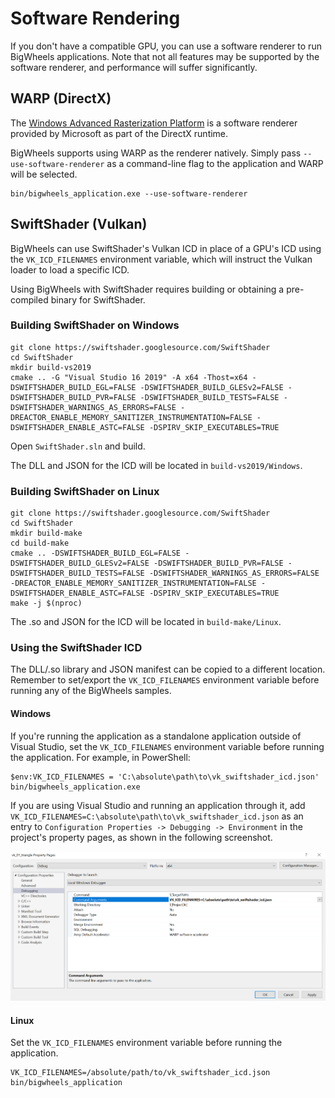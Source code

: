 # Software Rendering

If you don't have a compatible GPU, you can use a software renderer to run BigWheels applications. Note that not all features may be supported by the software renderer, and performance will suffer significantly.

## WARP (DirectX)
The [Windows Advanced Rasterization Platform](https://learn.microsoft.com/en-us/windows/win32/direct3darticles/directx-warp) is a software renderer provided by Microsoft as part of the DirectX runtime.

BigWheels supports using WARP as the renderer natively. Simply pass `--use-software-renderer` as a command-line flag to the application and WARP will be selected.

```
bin/bigwheels_application.exe --use-software-renderer
```

## SwiftShader (Vulkan)
BigWheels can use SwiftShader's Vulkan ICD in place of a GPU's ICD using the `VK_ICD_FILENAMES` environment variable, which will instruct the Vulkan loader to load a specific ICD.

Using BigWheels with SwiftShader requires building or obtaining a pre-compiled binary for SwiftShader.

### Building SwiftShader on Windows
```
git clone https://swiftshader.googlesource.com/SwiftShader
cd SwiftShader
mkdir build-vs2019
cmake .. -G "Visual Studio 16 2019" -A x64 -Thost=x64 -DSWIFTSHADER_BUILD_EGL=FALSE -DSWIFTSHADER_BUILD_GLESv2=FALSE -DSWIFTSHADER_BUILD_PVR=FALSE -DSWIFTSHADER_BUILD_TESTS=FALSE -DSWIFTSHADER_WARNINGS_AS_ERRORS=FALSE -DREACTOR_ENABLE_MEMORY_SANITIZER_INSTRUMENTATION=FALSE -DSWIFTSHADER_ENABLE_ASTC=FALSE -DSPIRV_SKIP_EXECUTABLES=TRUE
```
Open `SwiftShader.sln` and build.

The DLL and JSON for the ICD will be located in `build-vs2019/Windows`.

### Building SwiftShader on Linux
```
git clone https://swiftshader.googlesource.com/SwiftShader
cd SwiftShader
mkdir build-make
cd build-make
cmake .. -DSWIFTSHADER_BUILD_EGL=FALSE -DSWIFTSHADER_BUILD_GLESv2=FALSE -DSWIFTSHADER_BUILD_PVR=FALSE -DSWIFTSHADER_BUILD_TESTS=FALSE -DSWIFTSHADER_WARNINGS_AS_ERRORS=FALSE -DREACTOR_ENABLE_MEMORY_SANITIZER_INSTRUMENTATION=FALSE -DSWIFTSHADER_ENABLE_ASTC=FALSE -DSPIRV_SKIP_EXECUTABLES=TRUE
make -j $(nproc)
```
The .so and JSON for the ICD will be located in `build-make/Linux`.

### Using the SwiftShader ICD
The DLL/.so library and JSON manifest can be copied to a different location. Remember to set/export the `VK_ICD_FILENAMES` environment variable before running any of the BigWheels samples.

#### Windows
If you're running the application as a standalone application outside of Visual Studio, set the `VK_ICD_FILENAMES` environment variable before running the application. For example, in PowerShell:
```
$env:VK_ICD_FILENAMES = 'C:\absolute\path\to\vk_swiftshader_icd.json'
bin/bigwheels_application.exe
```

If you are using Visual Studio and running an application through it, add `VK_ICD_FILENAMES=C:\absolute\path\to\vk_swiftshader_icd.json` as an entry to `Configuration Properties -> Debugging -> Environment` in the project's property pages, as shown in the following screenshot.

![Environment property variable in Visual Studio](media/SwiftShader_VisualStudio_EnvVariable.png)

#### Linux

Set the `VK_ICD_FILENAMES` environment variable before running the application.

```
VK_ICD_FILENAMES=/absolute/path/to/vk_swiftshader_icd.json bin/bigwheels_application
```
